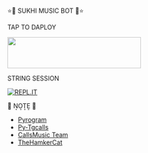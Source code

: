 <h> ⭐🌟 SUKHI MUSIC BOT 🌟⭐ </h>



<h> TAP TO DAPLOY </h>

<p align=""><a href="https://heroku.com/deploy?template=https://github.com/SUKHPAL443/SUKHIM">
<img src="https://img.shields.io/badge/Deploy%20To%20Heroku-aqua?style=flat&logo=heroku" width="300" height="70.100" /></a></p>

<H>STRING SESSION</H>

[![REPL.IT](https://img.shields.io/badge/repl.it-generateString-yellowgreen )](https://replit.com/@SUKHPAL443/DARKCOBRA-1#main.py)

<h>🌟 N͙O͙T͙E͙ 🌟 </h>

- [Pyrogram](https://github.com/pyrogram/pyrogram)
- [Py-Tgcalls](https://github.com/pytgcalls/pytgcalls)
- [CallsMusic Team](https://github.com/Callsmusic)
- [TheHamkerCat](https://github.com/TheHamkerCat)
